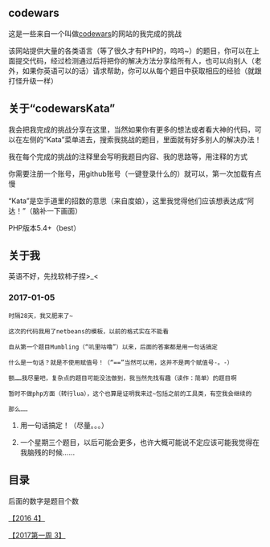 ## codewars

这是一些来自一个叫做[codewars](https://www.codewars.com)的网站的我完成的挑战

该网站提供大量的各类语言（等了很久才有PHP的，呜呜~）的题目，你可以在上面提交代码，经过检测通过后将把你的解决方法分享给所有人，也可以向别人（老外，如果你英语可以的话）请求帮助，你可以从每个题目中获取相应的经验（就跟打怪升级一样）

## 关于“codewarsKata”

我会把我完成的挑战分享在这里，当然如果你有更多的想法或者看大神的代码，可以在左侧的“Kata”菜单进去，搜索我挑战的题目，里面就有好多别人的解决办法！

我在每个完成的挑战的注释里会写明我题目内容、我的思路等，用注释的方式

你需要注册一个账号，用github账号（一键登录什么的）就可以，第一次加载有点慢

“Kata”是空手道里的招数的意思（来自度娘），这里我觉得他们应该想表达成“阿达！”（脑补一下画面）

PHP版本5.4+（best）

## 关于我

英语不好，先找软柿子捏>_<

### 2017-01-05

    时隔28天，我又肥来了~

    这次的代码我用了netbeans的模板，以前的格式实在不能看

    自从第一个题目Mumbling（“叽里咕噜”）以来，后面的答案都是用一句话搞定

    什么是一句话？就是不使用赋值号！（“==”当然可以用，这并不是两个赋值号-。-）

    额……我尽量吧，复杂点的题目可能没法做到，我当然先找有趣（读作：简单）的题目啊

    暂时不做php方面（转行lua），这个也算是证明我来过~包括之前的工具类，有空我会继续的

    那么……

1. 用一句话搞定！（尽量。。。）

2. 一个星期三个题目，以后可能会更多，也许大概可能说不定应该可能我觉得在我脑残的时候……


## 目录

后面的数字是题目个数

[【2016 4】](2016)

[【2017第一周 3】](2017-1)


